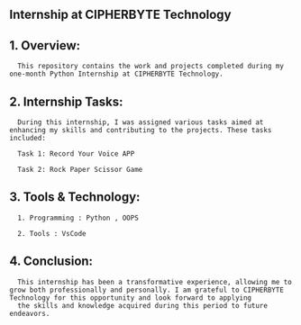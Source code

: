 ## Internship at CIPHERBYTE Technology

## 1. Overview:
      This repository contains the work and projects completed during my one-month Python Internship at CIPHERBYTE Technology.

## 2. Internship Tasks:
      During this internship, I was assigned various tasks aimed at enhancing my skills and contributing to the projects. These tasks included:

      Task 1: Record Your Voice APP
      
      Task 2: Rock Paper Scissor Game

## 3. Tools & Technology:
      1. Programming : Python , OOPS
      
      2. Tools : VsCode

## 4. Conclusion:
      This internship has been a transformative experience, allowing me to grow both professionally and personally. I am grateful to CIPHERBYTE Technology for this opportunity and look forward to applying 
      the skills and knowledge acquired during this period to future endeavors.


